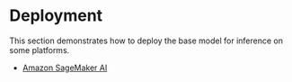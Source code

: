 # Deployment

This section demonstrates how to deploy the base model for inference on some platforms.
- [Amazon SageMaker AI](https://github.com/RobustIntelligence/foundation-ai-cookbook/tree/main/3_adoptions/deployment/sagemaker)
